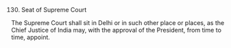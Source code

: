 130. Seat of Supreme Court

The Supreme Court shall sit in Delhi or in such other place or places, as the Chief Justice of India may, with the approval of the President, from time to time, appoint.

